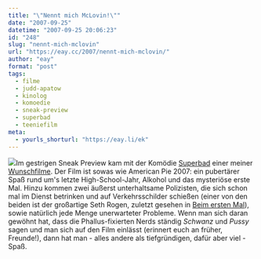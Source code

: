```yaml
---
title: "\"Nennt mich McLovin!\""
date: "2007-09-25"
datetime: "2007-09-25 20:06:23"
id: "248"
slug: "nennt-mich-mclovin"
url: "https://eay.cc/2007/nennt-mich-mclovin/"
author: "eay"
format: "post"
tags:
  - filme
  - judd-apatow
  - kinolog
  - komoedie
  - sneak-preview
  - superbad
  - teeniefilm
meta:
  - yourls_shorturl: "https://eay.li/ek"
---
```


![](/uploads/2007/superbad.jpg)Im gestrigen Sneak Preview kam mit der Komödie [Superbad](http://www.imdb.com/title/tt0829482/) einer meiner [Wunschfilme](http://twitter.com/Eay/statuses/290431652). Der Film ist sowas wie American Pie 2007: ein pubertärer Spaß rund um's letzte High-School-Jahr, Alkohol und das mysteriöse erste Mal. Hinzu kommen zwei äußerst unterhaltsame Polizisten, die sich schon mal im Dienst betrinken und auf Verkehrsschilder schießen (einer von den beiden ist der großartige Seth Rogen, zuletzt gesehen in [Beim ersten Mal](//eay.cc/2007/das-kind-schaukeln/)), sowie natürlich jede Menge unerwarteter Probleme. Wenn man sich daran gewöhnt hat, dass die Phallus-fixierten Nerds ständig _Schwanz_ und _Pussy_ sagen und man sich auf den Film einlässt (erinnert euch an früher, Freunde!), dann hat man - alles andere als tiefgründigen, dafür aber viel - Spaß.
